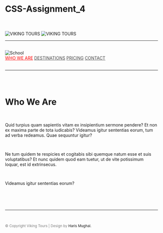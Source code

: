 # CSS-Assignment_4

<!DOCTYPE html>
<html lang="en">
  <head>
    <meta charset="UTF-8" />
    <meta http-equiv="X-UA-Compatible" content="IE=edge" />
    <meta name="viewport" content="width=device-width, initial-scale=1.0" />
   <link rel="preconnect" href="https://fonts.googleapis.com"><link rel="preconnect" href="https://fonts.gstatic.com" crossorigin><link href="https://fonts.googleapis.com/css2?family=Playfair+Display:wght@800&display=swap" rel="stylesheet" />
   <link rel="stylesheet" href="https://cdnjs.cloudflare.com/ajax/libs/font-awesome/4.7.0/css/font-awesome.min.css"/>

   <link rel="stylesheet" href="./styles/style.css" />

  </head>
  <body>
    <header></header>
    <main>
        <div class="sidebar">
          <div class="icons">
            <a href="https://www.facebook.com/profile.php?id=100061029926998" target="_blank"><i class="fa-brands fa-square-facebook"></i></a>
            <a href="https://www.instagram.com/hariimughal_2403/" target="_blank"><i class="fa-brands fa-instagram"></i></a>
            <a href="https://twitter.com/haris_mughal007" target="_blank"><i class="fa-brands fa-twitter"></i></a>
          </div>
          <picture class="viking-logo">
            <img class="m-logo" src="./assets/images/mobile-logo.svg" alt="VIKING TOURS">
            <img class="d-logo" src="./assets/images/desktop-logo.svg" alt="VIKING TOURS">
          </picture>
        </div>
<hr id="hr" /><br />
        <div class="image">
          <img src="./assets/images/school.jpeg" alt="School" />
        </div>

  <div class="content">
          <nav>
            <a style="color: red;" href="#">WHO WE ARE</a>
            <a style="color: rgb(71, 71, 71);" href="#">DESTINATIONS</a>
            <a style="color: rgb(71, 71, 71);" href="#">PRICING</a>
            <a style="color: rgb(71, 71, 71);" href="#">CONTACT</a>
          </nav>
          <br />
          <hr />
          <br /><br />
          <h1>Who We Are</h1>
          <br />
          <p>
            Quid turpius quam sapientis vitam ex insipientium sermone pendere? Et
            non ex maxima parte de tota iudicabis? Videamus igitur sententias
            eorum, tum ad verba redeamus. Quae sequuntur igitur?
          </p>
          <br />
          <p>
            Ne tum quidem te respicies et cogitabis sibi quemque natum esse et
            suis voluptatibus? Et nunc quidem quod eam tuetur, ut de vite
            potissimum loquar, est id extrinsecus.
          </p>
          <br />
          <p>Videamus igitur sententias eorum?</p><br /><br /><br />
          <hr /><br />
          <p class="footer"><small><span style="color: rgba(71, 71, 71, 0.7);;">&copy; Copyright Viking Tours | Design by</span> Haris Mughal.</small></p>
        </div>
    </main>
    <footer></footer>

  <script
      src="https://kit.fontawesome.com/dd5a5c7164.js"
      crossorigin="anonymous"
    ></script>
  </body>
</html>
